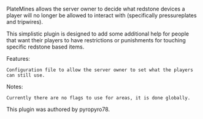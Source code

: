 PlateMines allows the server owner to decide what redstone devices a player will no longer be allowed to interact with (specifically pressureplates and tripwires).

This simplistic plugin is designed to add some additional help for people that want their players to have restrictions or punishments for touching specific redstone based items.

Features:

    Configuration file to allow the server owner to set what the players can still use. 

Notes:

    Currently there are no flags to use for areas, it is done globally.


This plugin was authored by pyropyro78.

